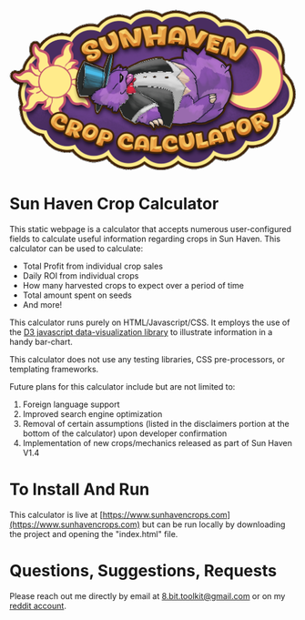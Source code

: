 ![Title Image Sun Haven Crop Calculator](images/withBG.png)


# Sun Haven Crop Calculator
This static webpage is a calculator that accepts numerous user-configured fields to calculate useful information regarding crops in Sun Haven. This calculator can be used to calculate:
* Total Profit from individual crop sales
* Daily ROI from individual crops
* How many harvested crops to expect over a period of time
* Total amount spent on seeds
* And more!

This calculator runs purely on HTML/Javascript/CSS. It employs the use of the [D3 javascript data-visualization library](https://d3js.org/) to illustrate information in a handy bar-chart.

This calculator does not use any testing libraries, CSS pre-processors, or templating frameworks.

Future plans for this calculator include but are not limited to:
1. Foreign language support
2. Improved search engine optimization
3. Removal of certain assumptions (listed in the disclaimers portion at the bottom of the calculator) upon developer confirmation
4. Implementation of new crops/mechanics released as part of Sun Haven V1.4

# To Install And Run
This calculator is live at [https://www.sunhavencrops.com](https://www.sunhavencrops.com) but can be run locally by downloading the project and opening the "index.html" file.

# Questions, Suggestions, Requests

Please reach out me directly by email at [8.bit.toolkit@gmail.com](mailto:8.bit.toolkit@gmail.com) or on my [reddit account](https://reddit.com/user/8_bit_toolkit).
